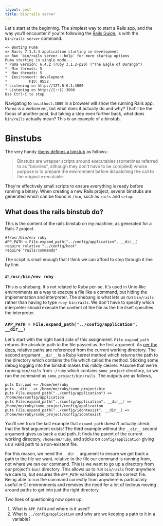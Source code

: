 ```yaml
---
layout: post
title: bin/rails server
---
```


Let's start at the beginning. The simplest way to start a Rails app, and the way you'll
encounter if you're following the [Rails Guide](https://guides.rubyonrails.org/getting_started.html#starting-up-the-web-server),
is with the `bin/rails server` command.

```
=> Booting Puma
=> Rails 7.1.3.4 application starting in development
=> Run `bin/rails server --help` for more startup options
Puma starting in single mode...
* Puma version: 6.4.2 (ruby 3.1.2-p20) ("The Eagle of Durango")
*  Min threads: 5
*  Max threads: 5
*  Environment: development
*          PID: 9552
* Listening on http://127.0.0.1:3000
* Listening on http://[::1]:3000
Use Ctrl-C to stop
```

Navigating to `localhost:3000` in a browser will show the running Rails app.
Puma is a webserver, but what does it actually do and why? That'll be the focus of another post,
but taking a step even further back, what does `bin/rails` actually mean? This is an example of a binstub.

# Binstubs

The very handy [rbenv defines a binstub](https://github.com/rbenv/rbenv/wiki/Understanding-binstubs) as follows:

> Binstubs are wrapper scripts around executables (sometimes referred to as "binaries",
> although they don't have to be compiled) whose purpose is to prepare the environment
> before dispatching the call to the original executable.

They're effectively small scripts to ensure everything is ready before running a binary.
When creating a new Rails project, several binstubs are generated which can be found in `/bin`,
such as `rails` and `setup`.

## What does the rails binstub do?

This is the content of the rails binstub on my machine, as generated for a Rails 7 project.

```
#!/usr/bin/env ruby
APP_PATH = File.expand_path("../config/application", __dir__)
require_relative "../config/boot"
require "rails/commands"
```

The script is small enough that I think we can afford to step through it line by line.

### `#!/usr/bin/env ruby`

This is a shebang. It's not related to Ruby per-se. It's used in Unix-like environments as a way to execute a
file like a command, but hiding the implementation and interpreter. The shebang is what lets us run `bin/rails`
rather than having to type `ruby bin/rails`. We don't have to specify which interpreter should execute the content
of the file as the file itself specifies the interpreter.

### `APP_PATH = File.expand_path("../config/application", __dir__)`

Let's start with the right hand side of this assignment. `File.expand_path` returns the absolute path
to the file passed as the first argument. As [per the docs](https://www.rubydoc.info/stdlib/core/File.expand_path),
relative paths are referenced from the current working directory. The second argument `__dir__` is a Ruby kernel method
which returns the path to the directory which contains the file which called the method. Sticking some debug logging
into the binstub makes this mildly clearer. Assume that we're running `bin/rails` from `~/ruby` which contains
`some_project` directory, so we run the command as `some_project/bin/rails`. The outputs are as follows,

```
puts Dir.pwd => /home/me/ruby
puts __dir__ => /home/me/ruby/some_project/bin
puts File.expand_path("../config/application") => /home/me/config/application
puts File.expand_path("../config/application", __dir__) => /home/me/ruby/some_project/config/application
puts File.expand_path("../config/idontexist", __dir__) => /home/me/ruby/some_project/config/idontexist
```

You'll see from the last example that `expand_path` doesn't actually check that the first argument exists!
The third example without the `__dir__` second argument gives us back a dud path. It finds the parent of the current
working directory, `/home/me/ruby`, and sticks on `config/application` giving us a valid path to a non-existent file.

For this reason, we need the `__dir__` argument to ensure we get back a path to the file we want, relative to the file our
command is running from, not where we ran our command. This is we want to go up a directory from our
project's `bin/` directory. This allows us to run `bin/rails` from anywhere we care to, but ensures the `APP_PATH` variable
points to the correct file. Being able to run the command correctly from anywhere is particularly useful in CI
environments and removes the need for a lot of tedious moving around paths to get into just the right directory.

Two lines of questioning now open up:

1.  What is `APP_PATH` and where is it used?
2.  What is `../config/application` and why are we keeping a path to it in a variable?
